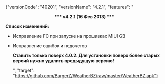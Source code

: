 ﻿{"versionCode": "40201", 
"versionName": "4.2.1", 
"features": "<center><strong>*** v4.2.1 (16 Фев 2013) ***</strong></center><p>
<strong>Список изменений:</strong><p>
* Исправление FC при запуске на прошивках MIUI GB<p>
* Исправление ошибок и недочетов<p>
<strong>Ставить только поверх 4.0.2. Для установки поверх более старых версий нужно удалить предыдущую версию!</strong><p>", 
"target": "https://github.com/BurgerZ/WeatherBZ/raw/master/WeatherBZ.apk"}